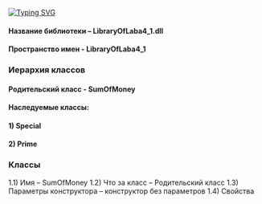 [![Typing SVG](https://readme-typing-svg.herokuapp.com?color=%2336BCF7&lines=Описание+библиотеки+классов)](https://git.io/typing-svg)
#### Название библиотеки – LibraryOfLaba4_1.dll
#### Пространство имен - LibraryOfLaba4_1
### Иерархия классов
#### Родительский класс - SumOfMoney
#### Наследуемые классы: 
#### 1) Special
#### 2) Prime
### Классы
1.1) Имя – SumOfMoney
1.2) Что за класс – Родительский класс
1.3) Параметры конструктора – конструктор без параметров
1.4) Свойства
